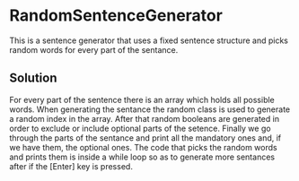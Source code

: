# RandomSentenceGenerator
This is a sentence generator that uses a fixed sentence structure and picks random words for every part of the sentance.
## Solution
For every part of the sentence there is an array which holds all possible words. When generating the sentance the random class is used to generate a random index in the array. After that random booleans are generated in order to exclude or include optional parts of the setence. Finally we go through the parts of the sentance and print all the mandatory ones and, if we have them, the optional ones. The code that picks the random words and prints them is inside a while loop so as to generate more sentances after if the [Enter] key is pressed.
